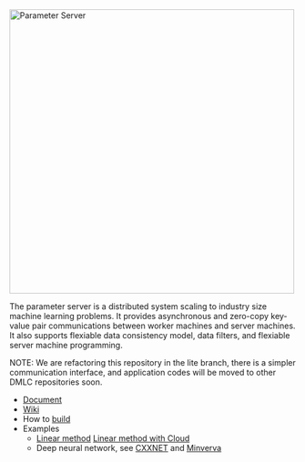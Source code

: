 <img src="http://parameterserver.org/images/parameterserver.png" alt="Parameter Server" style="width: 500px;">

The parameter server is a distributed system scaling to industry size machine
learning problems. It provides asynchronous and zero-copy key-value pair
communications between worker machines and server machines. It also supports
flexiable data consistency model, data filters, and flexiable server machine
programming.

NOTE: We are refactoring this repository in the lite branch, there is a simpler
communication interface, and application codes will be moved to other DMLC
repositories soon.

- [Document](doc/)
- [Wiki](https://github.com/dmlc/parameter_server/wiki/)
- How to [build](make/)
- Examples
  - [Linear method](example/linear) [Linear method with Cloud](docker)
  - Deep neural network, see [CXXNET](https://github.com/dmlc/cxxnet) and [Minverva](https://github.com/minerva-developers/minerva)
